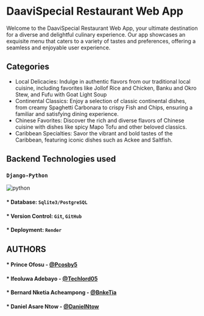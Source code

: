 # DaaviSpecial Restaurant Web App

Welcome to the DaaviSpecial Restaurant Web App, your ultimate destination for a diverse and delightful culinary experience. Our app showcases an exquisite menu that caters to a variety of tastes and preferences, offering a seamless and enjoyable user experience.

## Categories
* Local Delicacies: Indulge in authentic flavors from our traditional local cuisine, including favorites like Jollof Rice and Chicken, Banku and Okro Stew, and Fufu with Goat Light Soup
* Continental Classics: Enjoy a selection of classic continental dishes, from creamy Spaghetti Carbonara to crispy Fish and Chips, ensuring a familiar and satisfying dining experience.
* Chinese Favorites: Discover the rich and diverse flavors of Chinese cuisine with dishes like spicy Mapo Tofu and other beloved classics.
* Caribbean Specialties: Savor the vibrant and bold tastes of the Caribbean, featuring iconic dishes such as Ackee and Saltfish.

## Backend Technologies used
### `Django-Python`
![python](https://encrypted-tbn0.gstatic.com/images?q=tbn:ANd9GcSbhwzNrngWxm7FE7Q__Dd3jEEeuYeyewgxXA&s)

#### * Database: `Sqlite3/PostgreSQL`
#### * Version Control: `Git`, `GitHub`
#### * Deployment: `Render`


## AUTHORS
#### * Prince Ofosu - [@Pcosby5](https://github.com/Pcosby5)
#### * Ifeoluwa Adebayo - [@Techlord05](https://github.com/TechLord05)
#### * Bernard Nketia Acheampong - [@BnkeTia](https://github.com/BnkeTia)
#### * Daniel Asare Ntow - [@DanielNtow](https://github.com/danielntow)
